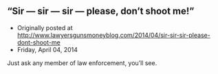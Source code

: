 ## “Sir — sir — sir — please, don’t shoot me!”

 * Originally posted at http://www.lawyersgunsmoneyblog.com/2014/04/sir-sir-sir-please-dont-shoot-me
 * Friday, April 04, 2014

Just ask any member of law enforcement, you’ll see.